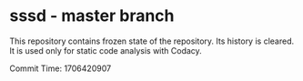 # sssd - master branch

This repository contains frozen state of the repository.
Its history is cleared. It is used only for static code
analysis with Codacy.

Commit Time: 1706420907